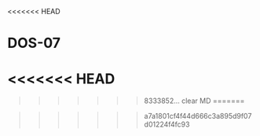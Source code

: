 <<<<<<< HEAD
# DOS-07
<<<<<<< HEAD
=======

>>>>>>> 8333852... clear MD
=======

>>>>>>> a7a1801cf4f44d666c3a895d9f07d01224f4fc93
